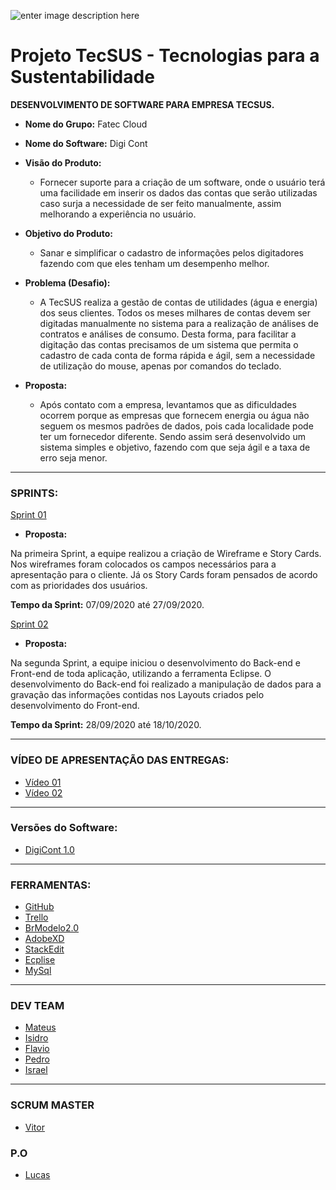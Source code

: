![enter image description here](https://github.com/assenvitor/ProjetoTecSUS/blob/master/Sprint%2001/Logo/DIGI%20CONT.png?raw=true%02)


# Projeto TecSUS - Tecnologias para a Sustentabilidade

**DESENVOLVIMENTO DE SOFTWARE PARA EMPRESA TECSUS.**

- **Nome do Grupo:** Fatec Cloud
- **Nome do Software:** Digi Cont
- **Visão do Produto:** 
   - Fornecer suporte para a criação de um software, onde o usuário terá uma facilidade em inserir os dados das contas que serão utilizadas caso surja a necessidade de ser feito manualmente, assim melhorando a experiência no usuário.
  
  
 - **Objetivo do Produto:** 
   - Sanar e simplificar o cadastro de informações pelos digitadores fazendo com que eles tenham um desempenho melhor.
  
- **Problema (Desafio):** 
	- A TecSUS realiza a gestão de contas de utilidades (água e energia) dos seus clientes. Todos os meses milhares de contas devem ser digitadas manualmente no sistema para a realização de análises de contratos e análises de consumo.
Desta forma, para facilitar a digitação das contas precisamos de um sistema que permita o cadastro de cada conta de forma rápida e ágil, sem a necessidade de utilização do mouse, apenas por comandos do teclado.

- **Proposta:**

	- Após contato com a empresa, levantamos que as dificuldades ocorrem porque as empresas que fornecem energia ou água não seguem os mesmos padrões de dados, pois cada localidade pode ter um fornecedor diferente. Sendo assim será desenvolvido um sistema simples e objetivo, fazendo com que seja ágil e a taxa de erro seja menor.
---

### SPRINTS:

[Sprint 01](https://github.com/assenvitor/ProjetoTecSUS/tree/master/Sprint%2001)

- **Proposta:**

Na primeira Sprint, a equipe realizou a criação de Wireframe e Story Cards. Nos wireframes foram colocados os campos necessários para a apresentação para o cliente. Já os Story Cards foram pensados de acordo com as prioridades dos usuários.

**Tempo da Sprint:** 07/09/2020 até 27/09/2020.

[Sprint 02](https://github.com/assenvitor/ProjetoTecSUS/tree/master/Sprint%2002)

- **Proposta:**

Na segunda Sprint, a equipe iniciou o desenvolvimento do Back-end e Front-end de toda aplicação, utilizando a ferramenta Eclipse. O desenvolvimento do Back-end foi realizado a manipulação de dados para a gravação das informações contidas nos Layouts criados pelo desenvolvimento do Front-end.

**Tempo da Sprint:** 28/09/2020 até 18/10/2020.

---

### VÍDEO DE APRESENTAÇÃO DAS ENTREGAS:

- [Vídeo 01](https://drive.google.com/file/d/15jyLiNlI4ROETPznqx-H09QlZZ691C35/view?usp=sharing)
- [Vídeo 02](https://drive.google.com/file/d/1yMGlzzZ68rYnkbwdPhe_jft0DxHuUz5P/view?usp=sharing)
---
### Versões do Software:

- [DigiCont 1.0](https://github.com/assenvitor/ProjetoTecSUS/raw/master/Sprint%2002/Execut%C3%A1vel/DigiCont.jar)

---
### FERRAMENTAS:
- [GitHub](https://github.com/assenvitor/ProjetoTecSUS)
- [Trello](https://trello.com)
- [BrModelo2.0](https://baixe.net/baixar/down4373.html)
- [AdobeXD](https://www.adobe.com/br/products/xd.html)
- [StackEdit]( https://stackedit.io/)
- [Ecplise](https://www.eclipse.org/downloads/)
- [MySql](https://www.mysql.com/)
---

### DEV TEAM
- [Mateus](https://github.com/mateuscamargo)
- [Isidro](https://github.com/Isidro013)
- [Flavio](https://github.com/flavioalepereira)
- [Pedro](https://github.com/pedrogarcia1910)
- [Israel](https://github.com/israelaguiar)
 ---
### SCRUM MASTER
- [Vitor](https://github.com/assenvitor)

### P.O
- [Lucas](https://github.com/LucasMonteiiroo)
<!--stackedit_data:
eyJoaXN0b3J5IjpbLTc4NDE4OTg1MCwtODgwMjA3MTIzLC02MT
gzNjcyNTYsLTIwMTIyMTQ1ODQsNjc4NzM2Mzg0LDkxOTg1MDAz
NSwtMzc0NDU1NjI4LDE0MTY2OTMwNiwxNzIxOTAyODk1LDE5OT
Q1MzM2ODcsLTExNDU1NTM4MDMsLTExMzcxMTEyNDEsMTIyODA5
MTE0MCwtNDMzMDk2NzIxLDgyMDY4NDU1OSwtMTE1MDA1NDcxNy
wtMTY5MTgzMzQwMSwtMTcxMTU5ODIzNCwtMTIwMzQ0MTg5Nl19

-->